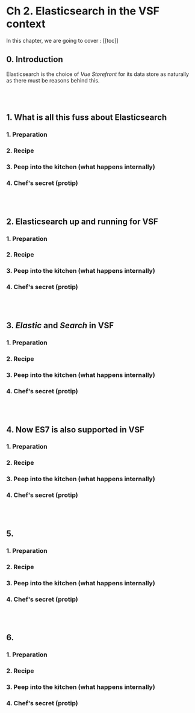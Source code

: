 # Ch 2. Elasticsearch in the VSF context

In this chapter, we are going to cover : 
[[toc]]

## 0. Introduction
Elasticsearch is the choice of _Vue Storefront_ for its data store as naturally as there must be reasons behind this. 

<br />
<br />

## 1. What is all this fuss about Elasticsearch 
### 1. Preparation
### 2. Recipe
### 3. Peep into the kitchen (what happens internally)
### 4. Chef's secret (protip)
<br />
<br />

## 2. Elasticsearch up and running for VSF
### 1. Preparation
### 2. Recipe
### 3. Peep into the kitchen (what happens internally)
### 4. Chef's secret (protip)
<br />
<br />

## 3. _Elastic_ and _Search_ in VSF
### 1. Preparation
### 2. Recipe
### 3. Peep into the kitchen (what happens internally)
### 4. Chef's secret (protip)
<br />
<br />

## 4. Now ES7 is also supported in VSF
### 1. Preparation
### 2. Recipe
### 3. Peep into the kitchen (what happens internally)
### 4. Chef's secret (protip)
<br />
<br />

## 5. 
### 1. Preparation
### 2. Recipe
### 3. Peep into the kitchen (what happens internally)
### 4. Chef's secret (protip)
<br />
<br />

## 6. 
### 1. Preparation
### 2. Recipe
### 3. Peep into the kitchen (what happens internally)
### 4. Chef's secret (protip)
<br />
<br />